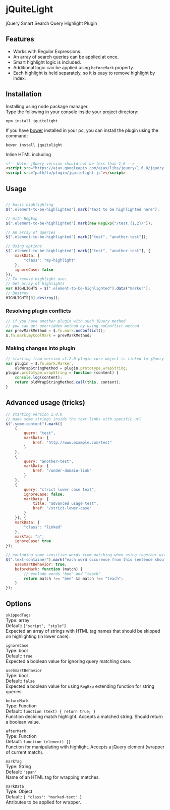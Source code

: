 # jQuiteLight
jQuery Smart Search Query Highlight Plugin

## Features
- Works with Regular Expressions.
- An array of search queries can be applied at once.
- Smart highlight logic is included.
- Additional logic can be applied using `beforeMark` property.
- Each highlight is held separately, so it is easy to remove highlight by index.

## Installation
Installing using node package manager.  
Type the following in your console inside your project directory:  
```
npm install jquitelight
```

If you have [bower](http://bower.io) installed in your pc, you can install the plugin using the command:
```
bower install jquitelight
```

Inline HTML including
```html
<!-- Note: jQuery version should not be less than 1.6 -->
<script src="https://ajax.googleapis.com/ajax/libs/jquery/1.6.0/jquery.min.js"></script>
<script src="path/to/plugin/jquitelight.js"></script>
```

## Usage
```js

// basic highlighting
$(".element-to-be-highlighted").mark("text to be highlighted here");

// With RegExp
$(".element-to-be-highlighted").mark(new RegExp("/test.{1,2}/"));

// An array of queries
$(".element-to-be-highlighted").mark(["test", "another-test"]);

// Using options
$(".element-to-be-highlighted").mark(["test", "another-test"], {
	markData: {
		"class": "my-highlight"
	},
	ignoreCase: false
});
// To remove highlight use:
// Get array of highlights
var HIGHLIGHTS = $(".element-to-be-highlighted").data("marker");
// Destroy
HIGHLIGHTS[0].destroy();
```

### Resolving plugin conflicts
```js
// if you have another plugin with such jQuery method
// you can get overridden method by using noConflict method
var prevMarkMethod = $.fn.mark.noConflict();
$.fn.mark.myCoolMark = prevMarkMethod;
```

### Making changes into plugin
```js
// starting from version v1.2.0 plugin core object is linked to jQuery method
var plugin = $.fn.mark.Marker,
	oldWrapStringMethod = plugin.prototype.wrapString;
plugin.prototype.wrapString = function (content) {
	console.log(content);
	return oldWrapStringMethod.call(this, content);
}
```

## Advanced usage (tricks)
```js
// starting version 2.0.0
// make some strings inside the text links with specific url
$(".some-content").mark([
	{
		query: "test",
		markData: {
			href: "http://www.example.com/test"
		}
	},
	{
		query: "another-test",
		markData: {
			href: "/under-domain-link"
        }
	},
	{
        query: "strict lower case text",
        ignoreCase: false,
        markData: {
            title: "advanced usage test",
            href: "/strict-lower-case"
        }
    }], {
	markData: {
		"class": "linked"
	},
	markTag: "a",
	ignoreCase: true
});

// excluding some sensitive words from matching when using together with smart behaviour
$(".text-container").mark("each word occurence from this sentence should be highlighted".split(" "), {
	useSmartBehavior: true,
	beforeMark: function (match) {
		// exclude words "bee" and "teach" 
		return match !== "bee" && match !== "teach";	
	}
});
```

## Options
`skippedTags`  
Type: array  
Default: `["script", "style"]`  
Expected an array of strings with HTML tag names that should be skipped on highlighting (in lower case).

`ignoreCase`  
Type: bool  
Default: `true`  
Expected a boolean value for ignoring query matching case.

`useSmartBehavior`  
Type: bool  
Default: `false`  
Expected a boolean value for using `RegExp` extending function for string queries.

`beforeMark`  
Type: Function  
Default: `function (text) { return true; }`  
Function deciding match highlight. Accepts a matched string. Should return a boolean value.
 
`afterMark`  
Type: Function  
Default: `function (element) {}`  
Function for manipulating with highlight. Accepts a jQuery element (wrapper of current match).

`markTag`  
Type: String  
Default: `"span"`  
Name of an HTML tag for wrapping matches.

`markData`  
Type: Object  
Default: `{ "class": "marked-text" }`  
Attributes to be applied for wrapper.
